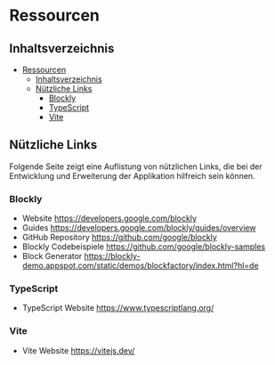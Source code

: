 # Ressourcen

## Inhaltsverzeichnis

- [Ressourcen](#ressourcen)
  - [Inhaltsverzeichnis](#inhaltsverzeichnis)
  - [Nützliche Links](#nützliche-links)
    - [Blockly](#blockly)
    - [TypeScript](#typescript)
    - [Vite](#vite)

## Nützliche Links

Folgende Seite zeigt eine Auflistung von nützlichen Links, die bei der Entwicklung und Erweiterung der Applikation hilfreich sein können.

### Blockly

- Website <https://developers.google.com/blockly>
- Guides <https://developers.google.com/blockly/guides/overview>
- GitHub Repository <https://github.com/google/blockly>
- Blockly Codebeispiele <https://github.com/google/blockly-samples>
- Block Generator <https://blockly-demo.appspot.com/static/demos/blockfactory/index.html?hl=de>

### TypeScript

- TypeScript Website <https://www.typescriptlang.org/>

### Vite

- Vite Website <https://vitejs.dev/>
